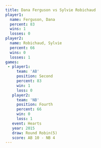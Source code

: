 ```yaml
---
title: Dana Ferguson vs Sylvie Robichaud
player1:                 
  name: Ferguson, Dana   
  percent: 83            
  wins: 1                
  losses: 0              
player2:                 
  name: Robichaud, Sylvie
  percent: 66            
  wins: 0                
  losses: 1              
games:
 - player1:          
     team: 'AB'      
     position: Second
     percent: 83     
     win: 1          
     loss: 0         
   player2:          
     team: 'NB'      
     position: Fourth
     percent: 66     
     win: 0          
     loss: 1         
   event: Hearts       
   year: 2015          
   draw: Round Robin(5)
   score: AB 10 - NB 4 
---
```

